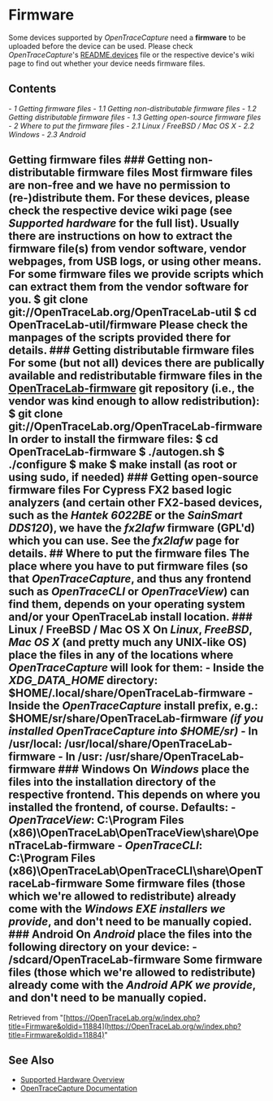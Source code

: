 # Firmware
Some devices supported by *OpenTraceCapture* need a **firmware** to be uploaded before the device can be used. Please check *OpenTraceCapture*'s [README.devices](http://github.com/OpenTraceLab/?p=OpenTraceCapture.git;a=blob;f=README.devices) file or the respective device's wiki page to find out whether your device needs firmware files.
## Contents
\- *1 Getting firmware files* \- *1.1 Getting non-distributable firmware files* \- *1.2 Getting distributable firmware files* \- *1.3 Getting open-source firmware files* \- *2 Where to put the firmware files* \- *2.1 Linux / FreeBSD / Mac OS X* \- *2.2 Windows* \- *2.3 Android*
## Getting firmware files ### Getting non-distributable firmware files Most firmware files are non-free and we have no permission to (re-)distribute them. For these devices, please check the respective device wiki page (see *Supported hardware* for the full list). Usually there are instructions on how to extract the firmware file(s) from vendor software, vendor webpages, from USB logs, or using other means. For some firmware files we provide scripts which can extract them from the vendor software for you. $ git clone git://OpenTraceLab.org/OpenTraceLab-util $ cd OpenTraceLab-util/firmware Please check the manpages of the scripts provided there for details. ### Getting distributable firmware files For some (but not all) devices there are publically available and redistributable firmware files in the [OpenTraceLab-firmware](http://github.com/OpenTraceLab/?p=OpenTraceLab-firmware.git;a=tree) git repository (i.e., the vendor was kind enough to allow redistribution): $ git clone git://OpenTraceLab.org/OpenTraceLab-firmware In order to install the firmware files: $ cd OpenTraceLab-firmware $ ./autogen.sh $ ./configure $ make $ make install (as root or using sudo, if needed) ### Getting open-source firmware files For Cypress FX2 based logic analyzers (and certain other FX2-based devices, such as the *Hantek 6022BE* or the *SainSmart DDS120*), we have the *fx2lafw* firmware (GPL'd) which you can use. See the *fx2lafw* page for details. ## Where to put the firmware files The place where you have to put firmware files (so that *OpenTraceCapture*, and thus any frontend such as *OpenTraceCLI* or *OpenTraceView*) can find them, depends on your operating system and/or your OpenTraceLab install location. ### Linux / FreeBSD / Mac OS X On *Linux*, *FreeBSD*, *Mac OS X* (and pretty much any UNIX-like OS) place the files in any of the locations where *OpenTraceCapture* will look for them: \- Inside the *XDG_DATA_HOME* directory: **\$HOME/.local/share/OpenTraceLab-firmware** \- Inside the *OpenTraceCapture* install prefix, e.g.: **\$HOME/sr/share/OpenTraceLab-firmware** *(if you installed OpenTraceCapture into **\$HOME/sr**)* \- In /usr/local: **/usr/local/share/OpenTraceLab-firmware** \- In /usr: **/usr/share/OpenTraceLab-firmware** ### Windows On *Windows* place the files into the installation directory of the respective frontend. This depends on where you installed the frontend, of course. Defaults: \- *OpenTraceView*: **C:\Program Files (x86)\OpenTraceLab\OpenTraceView\share\OpenTraceLab-firmware** \- *OpenTraceCLI*: **C:\Program Files (x86)\OpenTraceLab\OpenTraceCLI\share\OpenTraceLab-firmware** Some firmware files (those which we're allowed to redistribute) already come with the *Windows EXE installers we provide*, and don't need to be manually copied. ### Android On *Android* place the files into the following directory on your device: \- **/sdcard/OpenTraceLab-firmware** Some firmware files (those which we're allowed to redistribute) already come with the *Android APK we provide*, and don't need to be manually copied.
Retrieved from "[https://OpenTraceLab.org/w/index.php?title=Firmware&oldid=11884](https://OpenTraceLab.org/w/index.php?title=Firmware&oldid=11884)"
## See Also
- [Supported Hardware Overview](../supported-hardware.md)
- [OpenTraceCapture Documentation](../../opentracecapture/overview.md)

